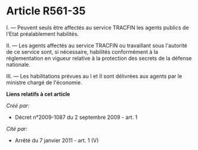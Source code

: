 # Article R561-35

I. ― Peuvent seuls être affectés au service TRACFIN les agents publics de l'Etat préalablement habilités. 

II. ― Les agents affectés au service TRACFIN ou travaillant sous l'autorité de ce service sont, si nécessaire, habilités
conformément à la réglementation en vigueur relative à la protection des secrets de la défense nationale. 

III. ― Les habilitations prévues au I et II sont délivrées aux agents par le ministre chargé de l'économie.

**Liens relatifs à cet article**

_Créé par_:

  - Décret n°2009-1087 du 2 septembre 2009 - art. 1

_Cité par_:

  - Arrêté du 7 janvier 2011 - art. 1 (V)
